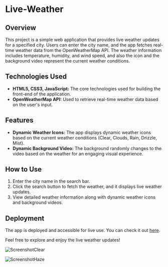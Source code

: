# Live-Weather

## Overview

This project is a simple web application that provides live weather updates for a specified city. Users can enter the city name, and the app fetches real-time weather data from the OpenWeatherMap API. The weather information includes temperature, humidity, and wind speed, and also the icon and the background video represent the current weather conditions.

## Technologies Used

- **HTML5, CSS3, JavaScript:** The core technologies used for building the front-end of the application.
- **OpenWeatherMap API:** Used to retrieve real-time weather data based on the user's input.

## Features

- **Dynamic Weather Icons:** The app displays dynamic weather icons based on the current weather conditions (Clear, Clouds, Rain, Drizzle, Mist).
- **Dynamic Background Video:** The background randomly changes to the video based on the weather for an engaging visual experience.


## How to Use

1. Enter the city name in the search bar.
2. Click the search button to fetch the weather, and it displays live weather updates.
3. View detailed weather information along with dynamic weather icons and background videos.

## Deployment

The app is deployed and accessible for live use. You can check it out [here]( https://lalitha9300.github.io/Live-Weather/).

Feel free to explore and enjoy the live weather updates!

![ScreenshotClear](https://github.com/Lalitha9300/Live-Weather/assets/160124149/d05883b2-19f5-4527-a0b3-40307f8fabee)

![ScreenshotHaze](https://github.com/Lalitha9300/Live-Weather/assets/160124149/66d3534e-431b-422c-a6b6-01e874b2f505)

